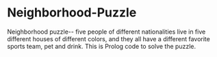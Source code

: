 # Neighborhood-Puzzle
Neighborhood puzzle-- five people of different nationalities live in five different houses of different colors, and they all have a different favorite sports team, pet and drink. This is Prolog code to solve the puzzle.
